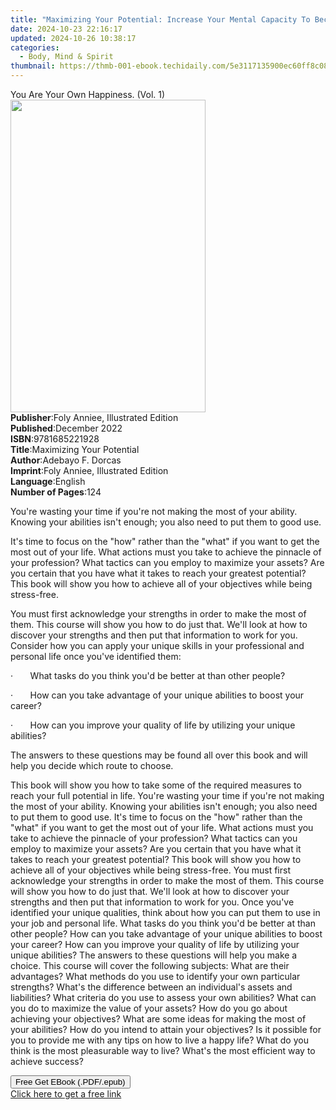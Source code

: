```yaml
---
title: "Maximizing Your Potential: Increase Your Mental Capacity To Become The Person You've Always Wanted To Be In Life, With Nothing Standing In Your Way | Free Book"
date: 2024-10-23 22:16:17
updated: 2024-10-26 10:38:17
categories:
  - Body, Mind & Spirit
thumbnail: https://thmb-001-ebook.techidaily.com/5e3117135900ec60ff8c0827fef3d3195544310313a789b8d8fb639b7d2cd1c7.jpg
---
```

<main id="book-container">
  <div class="flex flex-col">
    <div class="book-brief flex-1 py-6 px-4 sm:p-6 md:py-10 md:px-8">
      <!-- brief-->
      <div class="book-brief-main">You Are Your Own Happiness. (Vol. 1)</div>
    </div>
    <div
      class="book-meta-info flex-1 grid gap-4 col-start-1 col-end-3 row-start-1 sm:mb-6 sm:grid-cols-4 lg:gap-6 lg:col-start-2 lg:row-end-6 lg:row-span-6 lg:mb-0"
    >
      <div
        class="book-meta-info-left place-content-center mt-4 p-4 text-sm leading-6 col-start-2 col-span-2 dark:text-slate-400"
      >
        <img
          class="w-full h-500 object-cover rounded-lg sm:h-255 sm:col-span-2 lg:col-span-full"
          src="https://img-001-ebook.techidaily.com/e83f3ba9c8768c5b070fa852d97797821a1b7314ccbcee10e50323958b3911c1.jpg"
          alt=""
          width="312"
          height="500"
        />
      </div>
      <div
        class="book-meta-info-right mt-2 col-start-1 row-start-2 col-span-3 self-center"
      >
        <!-- meta data  -->
        <div class="flex flex-col px-4 md:px-8">
          <div class="flex-1">
            <strong>Publisher</strong>:<span class="px-2"
              >Foly Anniee, Illustrated Edition</span
            >
          </div>
          <div class="flex-1">
            <strong>Published</strong>:<span class="px-2">December 2022</span>
          </div>
          <div class="flex-1">
            <strong>ISBN</strong>:<span class="px-2">9781685221928</span>
          </div>
          <div class="flex-1">
            <strong>Title</strong>:<span class="px-2"
              >Maximizing Your Potential</span
            >
          </div>
          <div class="flex-1">
            <strong>Author</strong>:<span class="px-2">Adebayo F. Dorcas</span>
          </div>
          <div class="flex-1">
            <strong>Imprint</strong>:<span class="px-2"
              >Foly Anniee, Illustrated Edition</span
            >
          </div>
          <div class="flex-1">
            <strong>Language</strong>:<span class="px-2">English</span>
          </div>
          <div class="flex-1">
            <strong>Number of Pages</strong>:<span class="px-2">124</span>
          </div>
        </div>
      </div>
    </div>
    <div class="book-description flex-1 py-6 px-4 sm:p-6 md:py-10 md:px-8">
      <div class="book-description-main">
        <div accordion-content="" id="description">
          <p>
            You're wasting your time if you're not making the most of your
            ability. Knowing your abilities isn't enough; you also need to put
            them to good use.
          </p>
          <p>
            It's time to focus on the "how" rather than the "what" if you want
            to get the most out of your life. What actions must you take to
            achieve the pinnacle of your profession? What tactics can you employ
            to maximize your assets? Are you certain that you have what it takes
            to reach your greatest potential? This book will show you how to
            achieve all of your objectives while being stress-free.
          </p>
          <p>
            You must first acknowledge your strengths in order to make the most
            of them. This course will show you how to do just that. We'll look
            at how to discover your strengths and then put that information to
            work for you. Consider how you can apply your unique skills in your
            professional and personal life once you've identified them:
          </p>
          <p>
            ·&nbsp;&nbsp;&nbsp;&nbsp;&nbsp;&nbsp;&nbsp;What tasks do you think
            you'd be better at than other people?
          </p>
          <p>
            ·&nbsp;&nbsp;&nbsp;&nbsp;&nbsp;&nbsp;&nbsp;How can you take
            advantage of your unique abilities to boost your career?
          </p>
          <p>
            ·&nbsp;&nbsp;&nbsp;&nbsp;&nbsp;&nbsp;&nbsp;How can you improve your
            quality of life by utilizing your unique abilities?
          </p>
          <p>
            The answers to these questions may be found all over this book and
            will help you decide which route to choose.
          </p>
          <p>
            This book will show you how to take some of the required measures to
            reach your full potential in life. You're wasting your time if
            you're not making the most of your ability. Knowing your abilities
            isn't enough; you also need to put them to good use. It's time to
            focus on the "how" rather than the "what" if you want to get the
            most out of your life. What actions must you take to achieve the
            pinnacle of your profession? What tactics can you employ to maximize
            your assets? Are you certain that you have what it takes to reach
            your greatest potential? This book will show you how to achieve all
            of your objectives while being stress-free. You must first
            acknowledge your strengths in order to make the most of them. This
            course will show you how to do just that. We'll look at how to
            discover your strengths and then put that information to work for
            you. Once you've identified your unique qualities, think about how
            you can put them to use in your job and personal life. What tasks do
            you think you'd be better at than other people? How can you take
            advantage of your unique abilities to boost your career? How can you
            improve your quality of life by utilizing your unique abilities? The
            answers to these questions will help you make a choice. This course
            will cover the following subjects: What are their advantages? What
            methods do you use to identify your own particular strengths? What's
            the difference between an individual's assets and liabilities? What
            criteria do you use to assess your own abilities? What can you do to
            maximize the value of your assets? How do you go about achieving
            your objectives? What are some ideas for making the most of your
            abilities? How do you intend to attain your objectives? Is it
            possible for you to provide me with any tips on how to live a happy
            life? What do you think is the most pleasurable way to live? What's
            the most efficient way to achieve success?
          </p>
        </div>
        <div class="accordion-fader"></div>
      </div>
    </div>
    <div class="book-excerpts flex-1 py-6 px-4 sm:p-6 md:py-10 md:px-8"></div>
    <div
      class="book-about-author flex-1 py-6 px-4 sm:p-6 md:py-10 md:px-8"
    ></div>
    <div class="book-free-get flex-1 py-6 px-4 sm:p-6 md:py-10 md:px-8">
      <button
        id="btn-free-get"
        class="bg-blue-500 hover:bg-blue-700 text-white font-bold py-2 px-4 rounded"
      >
        Free Get EBook (.PDF/.epub)
      </button>
      <div id="countdown-display" class="px-2 text-lg mt-2"></div>
      <a
        id="free-link"
        class="hidden bg-blue-500 hover:bg-blue-700 text-white font-bold py-2 px-4 rounded"
        href="https://www.ebooks.com/en-us/book/211122968/maximizing-your-potential-increase-your-mental-capacity-to-become-the-person-you-ve-always-wanted-to-be-in-life-with-nothing-standing-in-your-way/adebayo-f-dorcas/"
        target="_blank"
        >Click here to get a free link</a
      >
    </div>
    <script>
      let countdownTime = 0;
      let countdownInterval = null;
      document
        .getElementById('btn-free-get')
        .addEventListener('click', startCountdown);
      function startCountdown() {
        countdownTime = new Date().getTime() + 60000 * 3;
        countdownInterval = setInterval(updateCountdown, 1000);
        document.getElementById('btn-free-get').disabled = true;
        document
          .getElementById('btn-free-get')
          .classList.add('bg-gray-500', 'cursor-not-allowed');
      }
      function updateCountdown() {
        let currentTime = new Date().getTime();
        let timeLeft = countdownTime - currentTime;
        let secondsLeft = Math.floor(timeLeft / 1000);
        document.getElementById('countdown-display').innerHTML =
          `Remaining time: ${secondsLeft} seconds.`;
        if (secondsLeft <= 0) {
          clearInterval(countdownInterval);
          document.getElementById('btn-free-get').classList.add('hidden');
          document.getElementById('free-link').classList.remove('hidden');
          document.getElementById('countdown-display').innerHTML = '';
        }
      }
    </script>
  </div>
</main>
